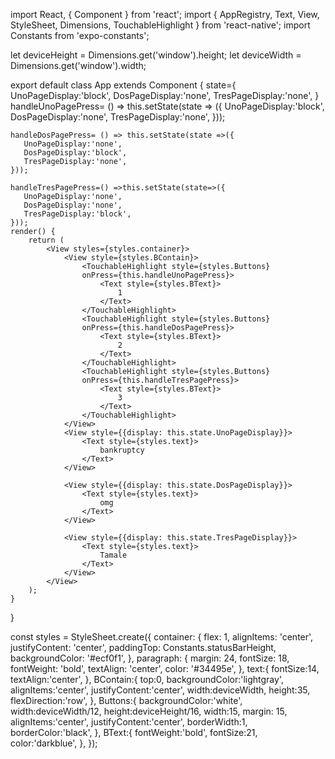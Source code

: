 import React, { Component } from 'react';
import { AppRegistry, Text, View, StyleSheet, Dimensions, TouchableHighlight } from 'react-native';
import Constants from 'expo-constants';

let deviceHeight = Dimensions.get('window').height;
let deviceWidth = Dimensions.get('window').width;

export default class App extends Component {
    state={
        UnoPageDisplay:'block',
        DosPageDisplay:'none',
        TresPageDisplay:'none',
    }
    handleUnoPagePress= () => this.setState(state => ({
        UnoPageDisplay:'block',
        DosPageDisplay:'none',
        TresPageDisplay:'none',
    }));
    
    handleDosPagePress= () => this.setState(state =>({
       UnoPageDisplay:'none',
       DosPageDisplay:'block',
       TresPageDisplay:'none',
    }));
    
    handleTresPagePress=() =>this.setState(state=>({
       UnoPageDisplay:'none',
       DosPageDisplay:'none',
       TresPageDisplay:'block',
    }));
    render() {
        return (
            <View styles={styles.container}>
                <View style={styles.BContain}>
                    <TouchableHighlight style={styles.Buttons}
                    onPress={this.handleUnoPagePress}>
                        <Text style={styles.BText}>
                            1
                        </Text>
                    </TouchableHighlight>
                    <TouchableHighlight style={styles.Buttons}
                    onPress={this.handleDosPagePress}>
                        <Text style={styles.BText}>
                            2
                        </Text>
                    </TouchableHighlight>
                    <TouchableHighlight style={styles.Buttons}
                    onPress={this.handleTresPagePress}>
                        <Text style={styles.BText}>
                            3
                        </Text>
                    </TouchableHighlight>
                </View>
                <View style={{display: this.state.UnoPageDisplay}}>
                    <Text style={styles.text}>
                        bankruptcy
                    </Text>
                </View>
                
                <View style={{display: this.state.DosPageDisplay}}>
                    <Text style={styles.text}>
                        omg
                    </Text>
                </View>
                
                <View style={{display: this.state.TresPageDisplay}}>
                    <Text style={styles.text}>
                        Tamale
                    </Text>
                </View>
            </View>
        );
    }
}

const styles = StyleSheet.create({
    container: {
        flex: 1,
        alignItems: 'center',
        justifyContent: 'center',
        paddingTop: Constants.statusBarHeight,
        backgroundColor: '#ecf0f1',
    },
    paragraph: {
        margin: 24,
        fontSize: 18,
        fontWeight: 'bold',
        textAlign: 'center',
        color: '#34495e',
    },
    text:{
        fontSize:14,
        textAlign:'center',
    },
    BContain:{
        top:0,
        backgroundColor:'lightgray',
        alignItems:'center',
        justifyContent:'center',
        width:deviceWidth,
        height:35,
        flexDirection:'row',
    },
    Buttons:{
        backgroundColor:'white',
        width:deviceWidth/12,
        height:deviceHeight/16,
        width:15,
        margin: 15,
        alignItems:'center',
        justifyContent:'center',
        borderWidth:1,
        borderColor:'black',
    },
    BText:{
        fontWeight:'bold',
        fontSize:21,
        color:'darkblue',
    },
});
